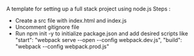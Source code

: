 A template for setting up a full stack project using node.js 
Steps :
- Create a src file with index.html and index.js 
- Uncomment gitignore file 
- Run npm init -y to initialize package.json and add desired scripts like  "start": "webpack serve --open --config webpack.dev.js",
    "build": "webpack --config webpack.prod.js"
